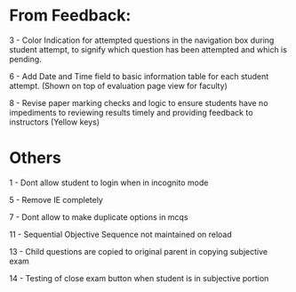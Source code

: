 # From Feedback:

<!-- 1 - Move the "Save and Proceed" key to the bottom of the page. Marking page, when set marks is pressed send to bottom -->

<!-- 2 - Instructor/Exam Owner to have "End Exam" key that triggers auto submission of all student IDs that have started attempting. The same key triggers Exam status to be moved to "closed". -->

3 - Color Indication for attempted questions in the navigation box during student attempt, to signify which question has been attempted and which is pending.

<!-- 4 - For exam result table, highlight row/s which have been marked by the instructor. -->

<!-- 5 - Word upload feature to be reserved for use by Admin ID only. -->

6 - Add Date and Time field to basic information table for each student attempt. (Shown on top of evaluation page view for faculty)

<!-- 7 - Auto log out all IDs on system shutdown. -->

8 - Revise paper marking checks and logic to ensure students have no impediments to reviewing results timely and providing feedback to instructors (Yellow keys)

<!-- 9 - Fix missing Exam Timer during student paper attempt. -->

<!-- 10 - Separate the Subjective and Objective portions for free flow exam type. -->

<!-- 11 - System should retain remaining time accurately in case of a power outage. -->

<!-- 12 - Delink system time with Exam Start/End Time to avoid wasted student exam attempt. Revise logic to ensure system does not auto submit based on system time. -->

# Others

1 - Dont allow student to login when in incognito mode

<!-- 2 - Flags are Nan only in sequentials -->

<!-- 3 - Flags are same for both subjective and objective -->

<!-- 4 - Review table fix -->

5 - Remove IE completely

<!-- 6 - Check share result feature -->

7 - Dont allow to make duplicate options in mcqs

<!-- 8 - Confirmation Modal for exam deletion -->

<!-- 9 - Hide navigation panel when submitted -->

<!-- 10 - In submit objective modal if there are no subjectives then change spa to submitted as well -->

11 - Sequential Objective Sequence not maintained on reload

<!-- 12 - Update word file "wrong" option to wrong 1, wrong 2 -->

13 - Child questions are copied to original parent in copying subjective exam

14 - Testing of close exam button when student is in subjective portion